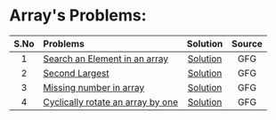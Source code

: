# Array's Problems:

| S.No | Problems                                                                                                                                                                                                         |                                                     Solution                                                     | Source |
| :--: | :--------------------------------------------------------------------------------------------------------------------------------------------------------------------------------------------------------------- | :--------------------------------------------------------------------------------------------------------------: | :----: |
|  1   | [Search an Element in an array](https://www.geeksforgeeks.org/problems/search-an-element-in-an-array-1587115621/1?utm_source=geeksforgeeks&utm_medium=ml_article_practice_tab&utm_campaign=article_practice_tab) |   [Solution](https://github.com/sifat1234/365DaysOfDSA-2025/blob/main/Arrays/Basic-Questions/ArraySearch.cpp)    |  GFG   |
|  2   | [Second Largest](https://www.geeksforgeeks.org/problems/second-largest3735/1?utm_source=geeksforgeeks&utm_medium=article_practice_tab&utm_campaign=article_practice_tab)                                         |  [Solution](https://github.com/sifat1234/365DaysOfDSA-2025/blob/main/Arrays/Basic-Questions/secondLargest.cpp)   |  GFG   |
|  3   | [Missing number in array](https://www.geeksforgeeks.org/problems/missing-number-in-array1416/1?utm_source=geeksforgeeks&utm_medium=article_practice_tab&utm_campaign=article_practice_tab)                       |  [Solution](https://github.com/sifat1234/365DaysOfDSA-2025/blob/main/Arrays/Basic-Questions/missingNumber.cpp)   |  GFG   |
|  4   | [Cyclically rotate an array by one](https://www.geeksforgeeks.org/problems/cyclically-rotate-an-array-by-one2614/1?utm_source=geeksforgeeks&utm_medium=article_practice_tab&utm_campaign=article_practice_tab)   | [Solution](https://github.com/sifat1234/365DaysOfDSA-2025/blob/main/Arrays/Basic-Questions/RotateArraybyOne.cpp) |  GFG   |
